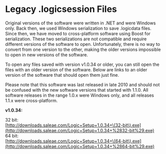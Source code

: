 # Legacy .logicsession Files

Original versions of the software were written in .NET and were Windows only. Back then, we used Windows serialization to save .logicdata files. Since then, we have moved to cross-platform software using Boost for serialization. These two serializations are not compatible and require different versions of the software to open. Unfortunately, there is no way to convert from one version to the other, making the older versions impossible to open in new versions of the software.

To open any files saved with version v1.0.34 or older, you can still open the files with an older version of the software. Below are links to an older version of the software that should open them just fine.

Please note that this software was last released in late 2010 and should not be confused with the new software versions that started with 1.1.0. All software releases in the range 1.0.x were Windows only, and all releases 1.1.x were cross-platform.

**v1.0.34:**

32 bit:  
[http://downloads.saleae.com/Logic+Setup+1.0.34+\(32-bit\).exe](http://downloads.saleae.com/Logic+Setup+1.0.34+%2832-bit%29.exe)  
64 bit:  
[http://downloads.saleae.com/Logic+Setup+1.0.34+\(64-bit\).exe](http://downloads.saleae.com/Logic+Setup+1.0.34+%2864-bit%29.exe)

